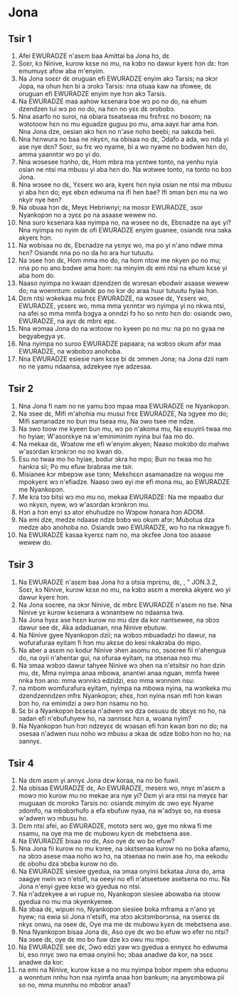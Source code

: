 # Jona

## Tsir 1

1. Afei EWURADZE n'asɛm baa Amittai ba Jona hɔ, dɛ
2. Soɛr, kɔ Ninive, kurow kɛse no mu, na kɔbɔ no dawur kyerɛ hɔn dɛ: hɔn emumuyɛ afow aba m'enyim.
3. Na Jona soɛɛr dɛ oruguan efi EWURADZE enyim akɔ Tarsis; na ɔkɔr Jopa, na ohun hɛn bi a ɔrokɔ Tarsis: nna otuaa kaw na ɔfowee, dɛ oruguan efi EWURADZE enyim nye hɔn akɔ Tarsis.
4. Na EWURADZE maa aahow kɛsenara bɔe wɔ po no do, na ehum dzendzen tui wɔ po no do, na hɛn no yɛɛ dɛ ɔrobobɔ.
5. Nna asarfo no suroi, na obiara tseatseaa mu frɛfrɛɛ no bosom; na wɔtotoow hɛn no mu eguadze guguu po mu, ama aayɛ har ama hɔn. Nna Jona dze, oesian akɔ hɛn no n'ase noho beebi; na ɔakɛda heii.
6. Nna hɛnwura no baa ne nkyɛn, na obisaa no dɛ, Ɔdafo a ada, wo nda yi ase nye dɛn? Soɛr, su frɛ wo nyame, bi a wo nyame no bɔdwen hɛn do, amma yaanntɔr wɔ po yi do.
7. Nna wɔsesee hɔnho, dɛ, Hom mbra ma yɛntwe tonto, na yenhu nyia osian ne ntsi ma mbusu yi aba hɛn do. Na wɔtwee tonto, na tonto no bɔɔ Jona.
8. Nna wɔsee no dɛ, Yɛserɛ wo ara, kyerɛ hɛn nyia osian ne ntsi ma mbusu yi aba hɛn do; eyɛ ebɛn edwuma na ifi hen bae? Ifi ɔman bɛn mu na wo nkyir nye hen?
9. Na obuaa hɔn dɛ, Meyɛ Hebriwnyi; na mosɔr EWURADZE, ɔsor Nyankopɔn no a ɔyɛɛ po na asaase wewew no.
10. Nna suro kɛsenara kaa nyimpa no, na wɔsee no dɛ, Ebɛnadze na ayɛ yi? Nna nyimpa no nyim dɛ ofi EWURADZE enyim guanee, osiandɛ nna ɔaka akyerɛ hɔn.
11. Na wobisaa no dɛ, Ebɛnadze na yɛnyɛ wo, ma po yi n'ano ndwe mma hɛn? Osiandɛ nna po no da ho ara hur tutuutu.
12. Na ɔsee hɔn dɛ, Hom mma mo do, na hom ntow me nkyen po no mu; nna po no ano bɔdwe ama hom: na minyim dɛ emi ntsi na ehum kɛse yi aba hom do.
13. Naaso nyimpa no kwaan dzendzen dɛ wɔresan ebodwir asaase wewew do; na woenntum: osiandɛ po no kɔr do araa huur tutuutu hyiaa hɔn.
14. Dɛm ntsi wɔkekaa mu frɛɛ EWURADZE, na wɔsee dɛ, Yɛserɛ wo, EWURADZE, yɛserɛ wo, mma mma yɛnntɔr wɔ nyimpa yi no nkwa ntsi, na afei so mma mmfa bɔgya a onndzi fɔ ho so nnto hɛn do: osiandɛ ɔwo, EWURADZE, na ayɛ dɛ mbrɛ epɛ.
15. Nna wɔmaa Jona do na wɔtoow no kyeen po no mu: na po no gyaa ne begyabegya yɛ.
16. Nna nyimpa no suroo EWURADZE papaara; na wɔbɔɔ okum afɔr maa EWURADZE, na wɔbobɔɔ anohoba.
17. Nna EWURADZE esiesie nam kɛse bi dɛ ɔmmen Jona; na Jona dzii nam no ne yamu ndaansa, adzekyee nye adzesaa.

## Tsir 2

1. Nna Jona fi nam no ne yamu bɔɔ mpaa maa EWURADZE ne Nyankopɔn.
2. Na ɔsee dɛ, Mifi m'ahohia mu musui frɛɛ EWURADZE, Na ɔgyee mo do; Mifi samanadze no bun mu tseaa mu, Na ɔwo tsee me ndze.
3. Na ɔwo toow me kyeen bun mu, wɔ po n'akoma mu, Na esuyirii twaa mo ho hyiae; W'asorɛkye na w'eminiminim nyina bui faa mo do.
4. Na mekaa dɛ, Wɔatow me efi w'enyim akyen; Naaso mokɔbɔ do mahwɛ w'asɔrdan krɔnkrɔn no no kwan do.
5. Esu no twaa mo ho hyiae, bodur ɔkra ho mpo; Bun no twaa mo ho hankra sii; Po mu efuw brabraa me tsir.
6. Misianee kɔr mbepɔw ase tɔnn; Mekɛhɛɛn asamanadze na woguu me mpokyerɛ wɔ n'efiadze. Naaso ɔwo eyi me efi mona mu, ao EWURADZE me Nyankopɔn.
7. Me kra tɔɔ bitsi wɔ mo mu no, mekaa EWURADZE: Na me mpaabɔ dur wo nkyɛn, nyew, wɔ w'asɔrdan krɔnkrɔn mu.
8. Hɔn a hɔn enyi sɔ ator ehuhudze no Wɔpow hɔnara hɔn ADOM.
9. Na emi dze, medze ndaase ndze bɔbɔ wo okum afɔr; Mubotua dza medze abɔ anohoba no. Osiandɛ ɔwo EWURADZE, wo hɔ na nkwagye fi.
10. Na EWURADZE kasaa kyerɛɛ nam no, ma ɔkɛfee Jona too asaase wewew do.

## Tsir 3

1. Na EWURADZE n'asɛm baa Jona hɔ a otsia mprɛnu, dɛ, , "
JON.3.2, Soɛr, kɔ Ninive, kurow kɛse no mu, na kɔbɔ asɛm a mereka akyerɛ wo yi dawur kyerɛ hɔn.
3. Na Jona soɛree, na ɔkɔr Ninive, dɛ mbrɛ EWURADZE n'asɛm no tse. Nna Ninive yɛ kurow kɛsenara a wɔnantsew no ndaansa twa.
4. Na Jona hyɛɛ ase hɛɛn kurow no mu dze da kor nantsewee, na ɔbɔɔ dawur see dɛ, Aka adaduanan, nna Ninive ebutuw.
5. Na Ninive gyee Nyankopɔn dzii; na wɔbɔɔ mbuadadzi ho dawur, na wofurafuraa eyitam fi hɔn mu akɛse do kesi nkakraba do mpo.
6. Na aber a asɛm no kodur Ninive ɔhen asomu no, ɔsoɛree fii n'ahengua do, na oyii n'ahentar gui, na ofuraa eyitam, na ɔtsenaa nso mu.
7. Na ɔmaa wɔbɔɔ dawur tahyee Ninive wɔ ɔhen na n'etsitsir no hɔn dzin mu, dɛ, Mma nyimpa anaa mbowa, anantwi anaa nguan, mmfa hwee nnka hɔn ano: mma wɔnnkɔ edzidzi, eso mma wɔnnom nsu:
8. na mbom womfurafura eyitam, nyimpa na mbowa nyina, na wɔnkeka mu dzendzenndzen mfrɛ Nyankopɔn; ɛhɛɛ, hɔn nyina nsan mfi hɔn kwan bɔn ho, na emimdzi a ɔwɔ hɔn nsamu no ho.
9. Sɛ bi a Nyankopɔn bɛsesa n'adwen wɔ dza oesusu dɛ ɔbɛyɛ no ho, na ɔadan efi n'ebufuhyew ho, na ɔannsɛɛ hɛn a, woana nyim?
10. Na Nyankopɔn hun hɔn ndzeyɛɛ dɛ wɔasan efi hɔn kwan bɔn no do; na ɔsesaa n'adwen nuu noho wɔ mbusu a ɔkaa dɛ ɔdze bɔbɔ hɔn no ho; na ɔannyɛ.

## Tsir 4

1. Na dɛm asɛm yi annyɛ Jona dɛw koraa, na no bo fuwii.
2. Na obisaa EWURADZE dɛ, Ao EWURADZE, meserɛ wo, nnyɛ m'asɛm a mowɔ mo kurow mu no mekae ara nye yi? Dɛm yi ara ntsi na meyɛɛ har muguaan dɛ morokɔ Tarsis no: osiandɛ minyim dɛ ɔwo eyɛ Nyame ɔdomfo, na mbɔbɔrhufo a efa ebufuw nyaa, na w'adɔyɛ so, na esesa w'adwen wɔ mbusu ho.
3. Dɛm ntsi afei, ao EWURADZE, mototɔ serɛ wo, gye mo nkwa fi me nsamu, na oye ma me dɛ mubowu kyɛn dɛ mebɛtsena ase.
4. Na EWURADZE bisaa no dɛ, Aso oye dɛ wo bo efuw?
5. Nna Jona fii kurow no mu kɔree, na ɔkɛtsenaa kurow no no boka afamu, na ɔbɔɔ asese maa noho wɔ hɔ, na ɔtsenaa no nwin ase hɔ, ma eekodu dɛ obohu dza ɔbɛba kurow no do.
6. Na EWURADZE siesiee gyedua, na ɔmaa onyinii bɛkataa Jona do, ama ɔaagye nwin wɔ n'etsifi, na oeeyi no efi n'atseetsee asetsena no mu. Na Jona n'enyi gyee kɛse wɔ gyedua no ntsi.
7. Na n'adzekyee a wi rupue no, Nyankopɔn siesiee abowaba na ɔtoow gyedua no mu ma ɔkyenkyenee.
8. Na ɔbaa dɛ, wipuei no, Nyankopɔn siesiee boka mframa a n'ano yɛ hyew; na ewia sii Jona n'etsifi, ma ɔtɔɔ akɔtɔmborɔnsa, na ɔserɛɛ dɛ nkyɛ onwu, na ɔsee dɛ, Oye ma me dɛ mubowu kyɛn dɛ mebɛtsena ase.
9. Nna Nyankopɔn bisaa Jona dɛ, Aso oye dɛ wo bo efuw wɔ efer no ntsi? Na ɔsee dɛ, oye dɛ mo bo fuw dze kɔ owu mu mpo.
10. Na EWURADZE see dɛ, Ɔwo edzi yaw wɔ gyedua a ennyɛɛ ho edwuma bi, eso nnyɛ ɔwo na emaa onyinii ho; ɔbaa anadwe da kor, na ɔsɛɛ anadwe da kor:
11. na emi na Ninive, kurow kɛse a no mu nyimpa bɔbor mpem ɔha eduonu a wonntum nnhu hɔn nsa nyimfa anaa hɔn bankum; na anyɛmbowa pii so no, mma munnhu no mbɔbɔr anaa?

